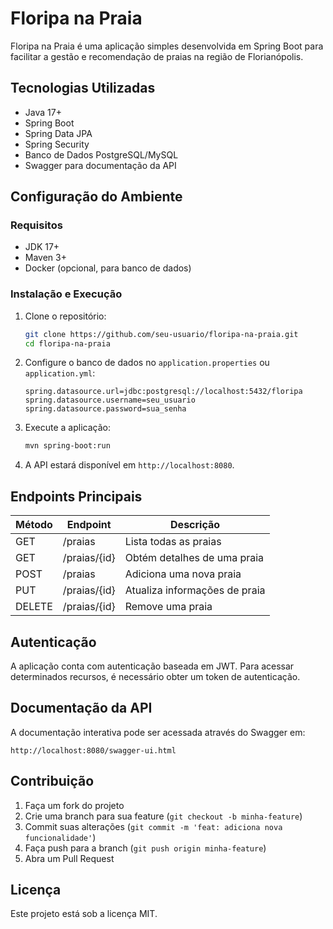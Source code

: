 # Floripa na Praia

Floripa na Praia é uma aplicação simples desenvolvida em Spring Boot para facilitar a gestão e recomendação de praias na região de Florianópolis.

## Tecnologias Utilizadas
- Java 17+
- Spring Boot
- Spring Data JPA
- Spring Security
- Banco de Dados PostgreSQL/MySQL
- Swagger para documentação da API

## Configuração do Ambiente
### Requisitos
- JDK 17+
- Maven 3+
- Docker (opcional, para banco de dados)

### Instalação e Execução
1. Clone o repositório:
   ```sh
   git clone https://github.com/seu-usuario/floripa-na-praia.git
   cd floripa-na-praia
   ```
2. Configure o banco de dados no `application.properties` ou `application.yml`:
   ```properties
   spring.datasource.url=jdbc:postgresql://localhost:5432/floripa
   spring.datasource.username=seu_usuario
   spring.datasource.password=sua_senha
   ```
3. Execute a aplicação:
   ```sh
   mvn spring-boot:run
   ```
4. A API estará disponível em `http://localhost:8080`.

## Endpoints Principais
| Método | Endpoint           | Descrição                        |
|---------|-------------------|--------------------------------|
| GET     | /praias           | Lista todas as praias        |
| GET     | /praias/{id}      | Obtém detalhes de uma praia  |
| POST    | /praias           | Adiciona uma nova praia      |
| PUT     | /praias/{id}      | Atualiza informações de praia |
| DELETE  | /praias/{id}      | Remove uma praia             |

## Autenticação
A aplicação conta com autenticação baseada em JWT. Para acessar determinados recursos, é necessário obter um token de autenticação.

## Documentação da API
A documentação interativa pode ser acessada através do Swagger em:
```
http://localhost:8080/swagger-ui.html
```

## Contribuição
1. Faça um fork do projeto
2. Crie uma branch para sua feature (`git checkout -b minha-feature`)
3. Commit suas alterações (`git commit -m 'feat: adiciona nova funcionalidade'`)
4. Faça push para a branch (`git push origin minha-feature`)
5. Abra um Pull Request

## Licença
Este projeto está sob a licença MIT.

